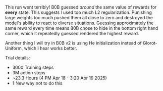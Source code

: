 This run went terribly! B0B guessed *around* the same value of rewards for **every** state. This suggests
I used too much L2 regularization. Punishing large weights too much pushed them all close to zero and
destroyed the model's ability to react to diverse situations. Guessing approximately the same reward every 
time means B0B chose to hide in the bottom right hand corner, which it repeatedly guessed rendered the highest
reward. 

Another thing I will try in B0B v2 is using He initialization instead of Glorot-Uniform, which I hear works
better.

Trial details:
* 3000 Training steps
* 3M action steps
* ~23.3 Hours (4 PM Apr 18 - 3:20 Apr 19 2025)
* 1 New way not to do this